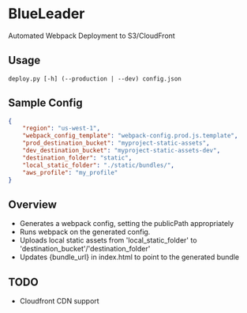 # BlueLeader
Automated Webpack Deployment to S3/CloudFront

## Usage
```
deploy.py [-h] (--production | --dev) config.json
```
## Sample Config

```json
{
    "region": "us-west-1",
    "webpack_config_template": "webpack-config.prod.js.template",
    "prod_destination_bucket": "myproject-static-assets",
    "dev_destination_bucket": "myproject-static-assets-dev",
    "destination_folder": "static",
    "local_static_folder": "./static/bundles/",
    "aws_profile": "my_profile"
}
```

## Overview

 * Generates a webpack config, setting the publicPath appropriately
 * Runs webpack on the generated config.
 * Uploads local static assets from 'local_static_folder' to 
  'destination_bucket'/'destination_folder'
 * Updates {bundle_url} in index.html to point to the generated bundle

## TODO

 * Cloudfront CDN support
